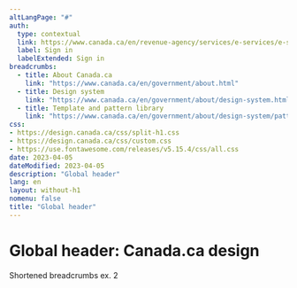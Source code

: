 ```yaml
---
altLangPage: "#"
auth:
  type: contextual
  link: https://www.canada.ca/en/revenue-agency/services/e-services/e-services-individuals/account-individuals.html
  label: Sign in
  labelExtended: Sign in
breadcrumbs:
  - title: About Canada.ca
    link: "https://www.canada.ca/en/government/about.html"
  - title: Design system
    link: "https://www.canada.ca/en/government/about/design-system.html"
  - title: Template and pattern library
    link: "https://www.canada.ca/en/government/about/design-system/pattern-library.html"
css:
- https://design.canada.ca/css/split-h1.css
- https://design.canada.ca/css/custom.css
- https://use.fontawesome.com/releases/v5.15.4/css/all.css
date: 2023-04-05
dateModified: 2023-04-05
description: "Global header"
lang: en
layout: without-h1
nomenu: false
title: "Global header"
---
```

<h1 property="name" id="wb-cont" dir="ltr"><span class="stacked"><span>Global header</span>: <span>Canada.ca design</span></span></h1>
<p>Shortened breadcrumbs ex. 2</p>
